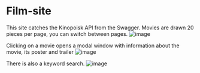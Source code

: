 # Film-site
This site catches the Kinopoisk API from the Swagger.
Movies are drawn 20 pieces per page, you can switch between pages.
![image](https://user-images.githubusercontent.com/62254808/168263497-86403c82-832c-49cc-b1b0-dc3fa9308745.png)

Clicking on a movie opens a modal window with information about the movie, its poster and trailer
![image](https://user-images.githubusercontent.com/62254808/168263884-9016811e-b77b-448e-84fe-d22c804c3ed2.png)

There is also a keyword search.
![image](https://user-images.githubusercontent.com/62254808/168264263-9b5f4d39-8e2a-4c60-b384-a074d7bd85d9.png)
